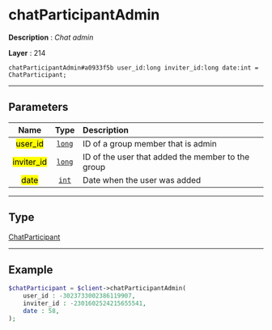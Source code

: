 # chatParticipantAdmin

**Description** : *Chat admin*

**Layer** : 214

```tl
chatParticipantAdmin#a0933f5b user_id:long inviter_id:long date:int = ChatParticipant;
```

---

## Parameters

| Name | Type | Description |
| :---: | :---: | :--- |
| <mark>user_id</mark> | [`long`](type/long) | ID of a group member that is admin |
| <mark>inviter_id</mark> | [`long`](type/long) | ID of the user that added the member to the group |
| <mark>date</mark> | [`int`](type/int) | Date when the user was added |

---

## Type

[ChatParticipant](type/ChatParticipant)

---

## Example

```php
$chatParticipant = $client->chatParticipantAdmin(
	user_id : -3023733002386119907,
	inviter_id : -2301602524215655541,
	date : 58,
);
```